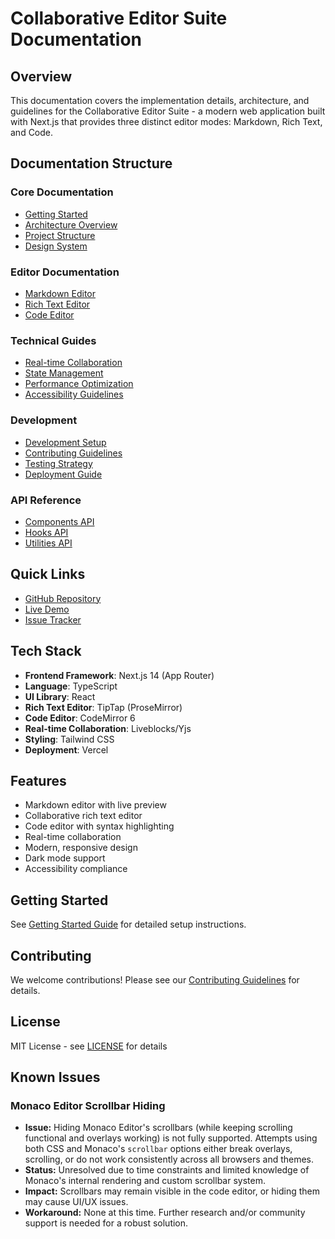 # Collaborative Editor Suite Documentation

## Overview

This documentation covers the implementation details, architecture, and guidelines for the Collaborative Editor Suite - a modern web application built with Next.js that provides three distinct editor modes: Markdown, Rich Text, and Code.

## Documentation Structure

### Core Documentation

- [Getting Started](./getting-started.md)
- [Architecture Overview](./architecture.md)
- [Project Structure](./project-structure.md)
- [Design System](./design-system.md)

### Editor Documentation

- [Markdown Editor](./editors/markdown-editor.md)
- [Rich Text Editor](./editors/rich-text-editor.md)
- [Code Editor](./editors/code-editor.md)

### Technical Guides

- [Real-time Collaboration](./guides/real-time-collaboration.md)
- [State Management](./guides/state-management.md)
- [Performance Optimization](./guides/performance.md)
- [Accessibility Guidelines](./guides/accessibility.md)

### Development

- [Development Setup](./development/setup.md)
- [Contributing Guidelines](./development/contributing.md)
- [Testing Strategy](./development/testing.md)
- [Deployment Guide](./development/deployment.md)

### API Reference

- [Components API](./api/components.md)
- [Hooks API](./api/hooks.md)
- [Utilities API](./api/utilities.md)

## Quick Links

- [GitHub Repository](https://github.com/yourusername/collaborative-editor)
- [Live Demo](https://your-demo-url.vercel.app)
- [Issue Tracker](https://github.com/yourusername/collaborative-editor/issues)

## Tech Stack

- **Frontend Framework**: Next.js 14 (App Router)
- **Language**: TypeScript
- **UI Library**: React
- **Rich Text Editor**: TipTap (ProseMirror)
- **Code Editor**: CodeMirror 6
- **Real-time Collaboration**: Liveblocks/Yjs
- **Styling**: Tailwind CSS
- **Deployment**: Vercel

## Features

- Markdown editor with live preview
- Collaborative rich text editor
- Code editor with syntax highlighting
- Real-time collaboration
- Modern, responsive design
- Dark mode support
- Accessibility compliance

## Getting Started

See [Getting Started Guide](./getting-started.md) for detailed setup instructions.

## Contributing

We welcome contributions! Please see our [Contributing Guidelines](./development/contributing.md) for details.

## License

MIT License - see [LICENSE](../LICENSE) for details

## Known Issues

### Monaco Editor Scrollbar Hiding

- **Issue:** Hiding Monaco Editor's scrollbars (while keeping scrolling functional and overlays working) is not fully supported. Attempts using both CSS and Monaco's `scrollbar` options either break overlays, scrolling, or do not work consistently across all browsers and themes.
- **Status:** Unresolved due to time constraints and limited knowledge of Monaco's internal rendering and custom scrollbar system.
- **Impact:** Scrollbars may remain visible in the code editor, or hiding them may cause UI/UX issues.
- **Workaround:** None at this time. Further research and/or community support is needed for a robust solution.
